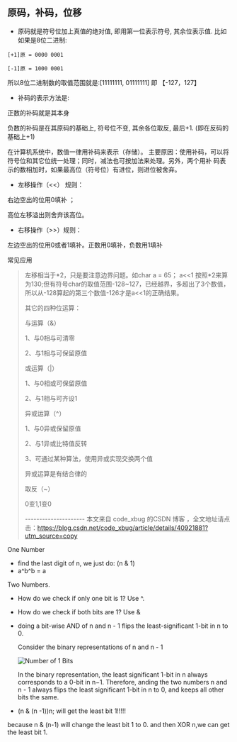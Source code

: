## 原码，补码，位移

- 原码就是符号位加上真值的绝对值, 即用第一位表示符号, 其余位表示值. 比如如果是8位二进制:

```
[+1]原 = 0000 0001

[-1]原 = 1000 0001   
```

 所以8位二进制数的取值范围就是:[11111111, 01111111] 即 【-127，127】

- 补码的表示方法是:

正数的补码就是其本身

负数的补码是在其原码的基础上, 符号位不变, 其余各位取反, 最后+1. (即在反码的基础上+1)

在计算机系统中，数值一律用补码来表示（存储）。 
主要原因：使用补码，可以将符号位和其它位统一处理；同时，减法也可按加法来处理。另外，两个用补
码表示的数相加时，如果最高位（符号位）有进位，则进位被舍弃。 

- 左移操作（<<） 规则：

右边空出的位用0填补 ；

高位左移溢出则舍弃该高位。

- 右移操作（>>）规则：

左边空出的位用0或者1填补。正数用0填补，负数用1填补

常见应用

> 左移相当于\*2，只是要注意边界问题。如char a = 65； a<<1 按照\*2来算为130;但有符号char的取值范围-128~127，已经越界，多超出了3个数值，所以从-128算起的第三个数值-126才是a<<1的正确结果。
>
> 其它的四种位运算：
>
> 与运算（&）
>
> 1、与0相与可清零
>
> 2、与1相与可保留原值
>
>
>
> 或运算（|）
>
> 1、与0相或可保留原值
>
> 2、与1相与可齐设1
>
>
>
> 异或运算（^）
>
> 1、与0异或保留原值
>
> 2、与1异或比特值反转
>
> 3、可通过某种算法，使用异或实现交换两个值
>
> 异或运算是有结合律的
>
> 取反（~）
>
> 0变1,1变0
>
>   ---------------------  本文来自 code_xbug 的CSDN 博客 ，全文地址请点击：https://blog.csdn.net/code_xbug/article/details/40921881?utm_source=copy 

 

One Number

- find the last digit of n, we just do: (n & 1)
- a^b^b = a





Two Numbers.

- How do we check if only one bit is 1? Use ^.

* How do we check if both bits are 1? Use &

* doing a bit-wise AND of n and n - 1 flips the least-significant 1-bit in n to 0.

   Consider the binary representations of n and n - 1

  ![Number of 1 Bits](https://leetcode.com/media/original_images/191_Number_Of_Bits.png)



  In the binary representation, the least significant 1-bit in n always corresponds to a 0-bit in n−1. Therefore, anding the two numbers n and n - 1 always flips the least significant 1-bit in n to 0, and keeps all other bits the same.

-  (n & (n -1))n; will get the least bit 1!!!!!

  because  n & (n-1) will change the least bit 1 to 0. and then XOR n,we can get the least bit 1.